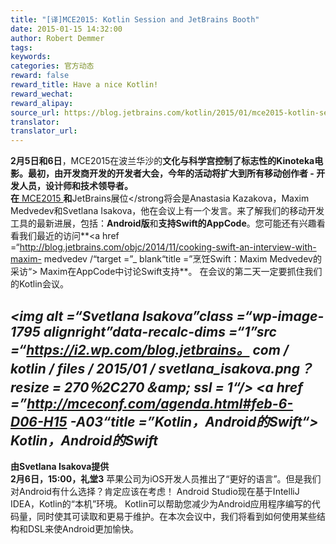 ```yaml
---
title: "[译]MCE2015: Kotlin Session and JetBrains Booth"
date: 2015-01-15 14:32:00
author: Robert Demmer
tags:
keywords:
categories: 官方动态
reward: false
reward_title: Have a nice Kotlin!
reward_wechat:
reward_alipay:
source_url: https://blog.jetbrains.com/kotlin/2015/01/mce2015-kotlin-session-and-jetbrains-booth/
translator:
translator_url:
---
```


**2月5日和6日**，MCE2015在波兰华沙的**文化与科学宫控制了标志性的Kinoteka电影。最初，由开发商开发的开发者大会，今年的活动将扩大到所有移动创作者 - 开发人员，设计师和技术领导者。
<span id =“more-1792”> </span> <br/>
在**<a href="http://mceconf.com/" target="_blank" title="MCE2015官方网站"> MCE2015 </a>**和**JetBrains展位</strong将会是Anastasia Kazakova，Maxim Medvedev和Svetlana Isakova，他在会议上有一个发言。来了解我们的移动开发工具的最新进展，包括：**Android版**和**支持Swift的AppCode**。您可能还有兴趣看看我们最近的访问**<a href =“http://blog.jetbrains.com/objc/2014/11/cooking-swift-an-interview-with-maxim- medvedev /“target =”_ blank“title =”烹饪Swift：Maxim Medvedev的采访“> Maxim在AppCode中讨论Swift支持</a>**。
在会议的第二天一定要抓住我们的Kotlin会议。
## **<em> <img alt =“Svetlana Isakova”class =“wp-image-1795 alignright”data-recalc-dims =“1”src =“https://i2.wp.com/blog.jetbrains。 com / kotlin / files / 2015/01 / svetlana_isakova.png？resize = 270％2C270＆amp; ssl = 1“/> <a href =”http://mceconf.com/agenda.html#feb-6-D06-H15 -A03“title =”Kotlin，Android的Swift“> Kotlin，Android的Swift </a> </em>**

**由Svetlana Isakova提供** <br/>
**2月6日，15:00，礼堂3**
苹果公司为iOS开发人员推出了“更好的语言”。但是我们对Android有什么选择？肯定应该在考虑！ Android Studio现在基于IntelliJ IDEA，Kotlin的“本机”环境。
Kotlin可以帮助您减少为Android应用程序编写的代码量，同时使其可读取和更易于维护。在本次会议中，我们将看到如何使用某些结构和DSL来使Android更加愉快。
